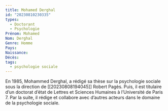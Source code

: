 ```yaml
---
title: Mohamed Derghal 
id: "20230810230335"
types:
  - Doctorant
  - Psychologie
Prénom: Mohamed
Nom: Derghal
Genre: Homme
Pays: 
Naissance: 
Décès: 
tags:
  - psychologie sociale
---
```


En 1985, Mohammed Derghal, a rédigé sa thèse sur la psychologie sociale sous la direction de [[20230808194045]] Robert Pagès. Puis, il est titulaire d’un doctorat d’état de Lettres et Sciences Humaines à l’Université de Paris 7. Par la suite, il rédige et collabore avec d’autres acteurs dans le domaine de la psychologie sociale.  
